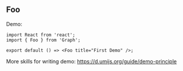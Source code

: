 ## Foo

Demo:

```tsx
import React from 'react';
import { Foo } from 'Graph';

export default () => <Foo title="First Demo" />;
```

More skills for writing demo: https://d.umijs.org/guide/demo-principle
